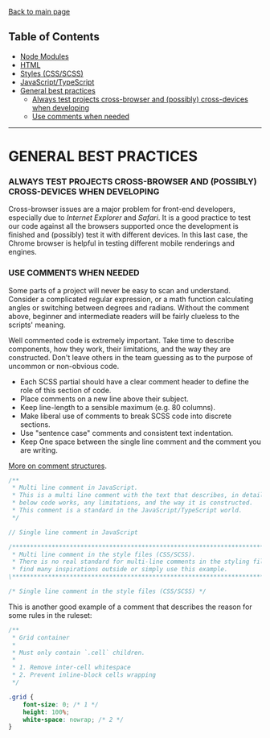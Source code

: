 [Back to main page](../README.md#frontend-coding-standards-and-best-practices)

## Table of Contents
- [Node Modules](../Node/node-modules.md#node-modules)
- [HTML](../HTML/html.md#html)
- [Styles (CSS/SCSS)](../Styles/styles.md#styles-cssscss)
- [JavaScript/TypeScript](../Scripts/javascript.md#javascripttypescript)
- [General best practices](#general-best-practices)
    - [Always test projects cross-browser and (possibly) cross-devices when developing](#always-test-projects-cross-browser-and-possibly-cross-devices-when-developing)
    - [Use comments when needed](#Use-comments-when-needed)


---



# GENERAL BEST PRACTICES

### ALWAYS TEST PROJECTS CROSS-BROWSER AND (POSSIBLY) CROSS-DEVICES WHEN DEVELOPING

Cross-browser issues are a major problem for front-end developers, especially due to *Internet Explorer* and *Safari*. It is a good practice to test our code against all the browsers supported once the development is finished and (possibly) test it with different devices. In this last case, the Chrome browser is helpful in testing different mobile renderings and engines.



### USE COMMENTS WHEN NEEDED

Some parts of a project will never be easy to scan and understand. Consider a complicated regular expression, or a math function calculating angles or switching between degrees and radians. Without the comment above, beginner and intermediate readers will be fairly clueless to the scripts' meaning.

Well commented code is extremely important. Take time to describe components, how they work, their limitations, and the way they are constructed. Don't leave others in the team guessing as to the purpose of uncommon or non-obvious code.

- Each SCSS partial should have a clear comment header to define the role of this section of code.
- Place comments on a new line above their subject.
- Keep line-length to a sensible maximum (e.g. 80 columns).
- Make liberal use of comments to break SCSS code into discrete sections.
- Use "sentence case" comments and consistent text indentation.
- Keep One space between the single line comment and the comment you are writing.

[More on comment structures](https://www.doxygen.nl/manual/docblocks.html).
```JavaScript
/**
 * Multi line comment in JavaScript.
 * This is a multi line comment with the text that describes, in detail, how the
 * below code works, any limitations, and the way it is constructed.
 * This comment is a standard in the JavaScript/TypeScript world.
 */

// Single line comment in JavaScript
```

```SCSS
/***********************************************************************************\
 * Multi line comment in the style files (CSS/SCSS).                               *
 * There is no real standard for multi-line comments in the styling files, you can *
 * find many inspirations outside or simply use this example.                     *
\***********************************************************************************/

/* Single line comment in the style files (CSS/SCSS) */
```

This is another good example of a comment that describes the reason for some rules in the ruleset:
```SCSS
/**
 * Grid container
 *
 * Must only contain `.cell` children.
 *
 * 1. Remove inter-cell whitespace
 * 2. Prevent inline-block cells wrapping
 */

.grid {
    font-size: 0; /* 1 */
    height: 100%;
    white-space: nowrap; /* 2 */
}
```
